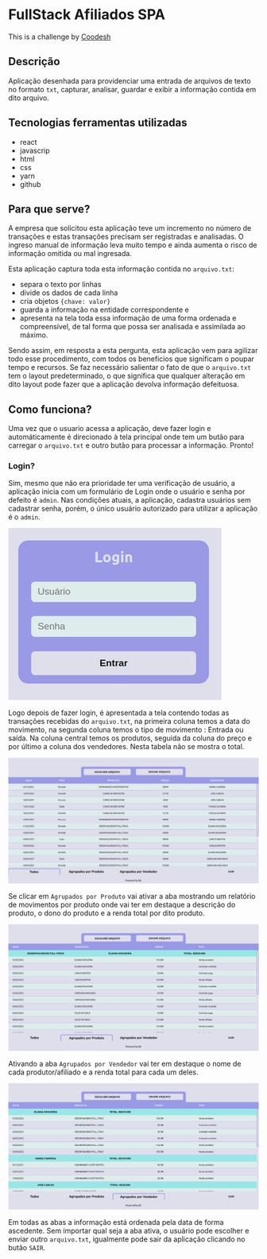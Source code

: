 # FullStack Afiliados SPA

This is a challenge by [Coodesh](https://coodesh.com/)

## Descrição

Aplicação desenhada para providenciar uma entrada de arquivos de texto no formato `txt`, capturar, analisar, guardar e exibir a informação contida em dito arquivo.

## Tecnologias ferramentas utilizadas

- react
- javascrip
- html
- css
- yarn
- github

## Para que serve?

A empresa que solicitou esta aplicação teve um incremento no número de transações e estas transações precisam ser registradas e analisadas. O ingreso manual de informação leva muito tempo e ainda aumenta o risco de informação omitida ou mal ingresada.

Esta aplicação captura toda esta informação contida no `arquivo.txt`:

- separa o texto por linhas
- divide os dados de cada linha
- cria objetos `{chave: valor}`
- guarda a informação na entidade correspondente e
- apresenta na tela toda essa informação de uma forma ordenada e compreensível, de tal forma que possa ser analisada e assimilada ao máximo.

Sendo assim, em resposta a esta pergunta, esta aplicação vem para agilizar todo esse procedimento, com todos os beneficios que significam o poupar tempo e recursos. Se faz necessário salientar o fato de que o `arquivo.txt` tem o layout predeterminado, o que significa que qualquer alteração em dito layout pode fazer que a aplicação devolva informação defeituosa.

## Como funciona?

Uma vez que o usuario acessa a aplicação, deve fazer login e automáticamente é direcionado à tela principal onde tem um butão para carregar o `arquivo.txt` e outro butão para processar a informação. Pronto!

### Login?

Sim, mesmo que não era prioridade ter uma verificação de usuário, a aplicação inicia com um formulário de Login onde o usuário e senha por defeito é `admin`. Nas condições atuais, a aplicação, cadastra usuários sem cadastrar senha, porém, o único usuário autorizado para utilizar a aplicação é o `admin`.

![login](public/fullstack-afiliados-login.png)

Logo depois de fazer login, é apresentada a tela contendo todas as transações recebidas do `arquivo.txt`, na primeira coluna temos a data do movimento, na segunda coluna temos o tipo de movimento : Entrada ou saída. Na coluna central temos os produtos, seguida da coluna do preço e por último a coluna dos vendedores. Nesta tabela não se mostra o total.

![all-movements](public/fullstack-afiliados-all.png)

Se clicar em `Agrupados por Produto` vai ativar a aba mostrando um relatório de movimentos por produto onde vai ter em destaque a descrição do produto, o dono do produto e a renda total por dito produto.

![by-product](public/fullstack-afiliados-by-product.png)

Ativando a aba `Agrupados por Vendedor` vai ter em destaque o nome de cada produtor/afiliado e a renda total para cada um deles.

![by-user](public/fullstack-afiliados-by-user.png)

Em todas as abas a informação está ordenada pela data de forma ascedente. Sem importar qual seja a aba ativa, o usuário pode escolher e enviar outro `arquivo.txt`, igualmente pode sair da aplicação clicando no butão `SAIR`.
